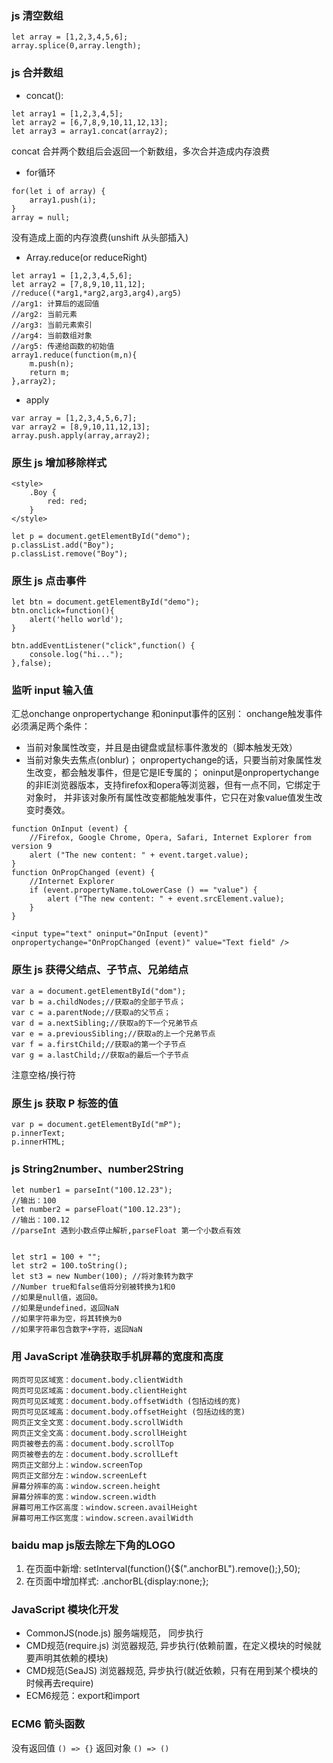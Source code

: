 
### js 清空数组
```
let array = [1,2,3,4,5,6];
array.splice(0,array.length);
```

### js 合并数组

* concat():
```
let array1 = [1,2,3,4,5];
let array2 = [6,7,8,9,10,11,12,13];
let array3 = array1.concat(array2);
```
concat 合并两个数组后会返回一个新数组，多次合并造成内存浪费

* for循环
```
for(let i of array) {
	array1.push(i);
}
array = null;
```
没有造成上面的内存浪费(unshift 从头部插入)

* Array.reduce(or reduceRight)
```
let array1 = [1,2,3,4,5,6];
let array2 = [7,8,9,10,11,12];
//reduce((*arg1,*arg2,arg3,arg4),arg5)
//arg1: 计算后的返回值
//arg2: 当前元素
//arg3: 当前元素索引
//arg4: 当前数组对象
//arg5: 传递给函数的初始值
array1.reduce(function(m,n){
	m.push(n);
    return m;
},array2);
```

* apply
```
var array = [1,2,3,4,5,6,7];
var array2 = [8,9,10,11,12,13];
array.push.apply(array,array2);
```

### 原生 js 增加移除样式

```
<style>
	.Boy {
		red: red;
	}
</style>

let p = document.getElementById("demo");
p.classList.add("Boy");
p.classList.remove("Boy");
```

### 原生 js 点击事件

```
let btn = document.getElementById("demo");
btn.onclick=function(){
	alert('hello world');
}

btn.addEventListener("click",function() {
	console.log("hi...");
},false);
```

### 监听 input 输入值

汇总onchange onpropertychange 和oninput事件的区别：
onchange触发事件必须满足两个条件：
* 当前对象属性改变，并且是由键盘或鼠标事件激发的（脚本触发无效）
* 当前对象失去焦点(onblur)；
onpropertychange的话，只要当前对象属性发生改变，都会触发事件，但是它是IE专属的；
oninput是onpropertychange的非IE浏览器版本，支持firefox和opera等浏览器，但有一点不同，它绑定于对象时，
并非该对象所有属性改变都能触发事件，它只在对象value值发生改变时奏效。

```
function OnInput (event) {
	//Firefox, Google Chrome, Opera, Safari, Internet Explorer from version 9
	alert ("The new content: " + event.target.value);
}
function OnPropChanged (event) {
	//Internet Explorer
	if (event.propertyName.toLowerCase () == "value") {
		alert ("The new content: " + event.srcElement.value);
	}
}

<input type="text" oninput="OnInput (event)" onpropertychange="OnPropChanged (event)" value="Text field" />

```

### 原生 js 获得父结点、子节点、兄弟结点
```
var a = document.getElementById("dom");
var b = a.childNodes;//获取a的全部子节点；
var c = a.parentNode;//获取a的父节点；
var d = a.nextSibling;//获取a的下一个兄弟节点
var e = a.previousSibling;//获取a的上一个兄弟节点
var f = a.firstChild;//获取a的第一个子节点
var g = a.lastChild;//获取a的最后一个子节点
```
注意空格/换行符

### 原生 js 获取 P 标签的值
```
var p = document.getElementById("mP");
p.innerText;
p.innerHTML;
```

### js String2number、number2String
```
let number1 = parseInt("100.12.23");
//输出：100
let number2 = parseFloat("100.12.23");
//输出：100.12
//parseInt 遇到小数点停止解析,parseFloat 第一个小数点有效


let str1 = 100 + "";
let str2 = 100.toString();
let st3 = new Number(100); //将对象转为数字
//Number true和false值将分别被转换为1和0
//如果是null值，返回0。
//如果是undefined，返回NaN
//如果字符串为空，将其转换为0
//如果字符串包含数字+字符，返回NaN
```

### 用 JavaScript 准确获取手机屏幕的宽度和高度
```
网页可见区域宽：document.body.clientWidth 
网页可见区域高：document.body.clientHeight 
网页可见区域宽：document.body.offsetWidth (包括边线的宽) 
网页可见区域高：document.body.offsetHeight (包括边线的宽)
网页正文全文宽：document.body.scrollWidth 
网页正文全文高：document.body.scrollHeight
网页被卷去的高：document.body.scrollTop
网页被卷去的左：document.body.scrollLeft 
网页正文部分上：window.screenTop 
网页正文部分左：window.screenLeft
屏幕分辨率的高：window.screen.height 
屏幕分辨率的宽：window.screen.width
屏幕可用工作区高度：window.screen.availHeight
屏幕可用工作区宽度：window.screen.availWidth
```

### baidu map js版去除左下角的LOGO

1. 在页面中新增: setInterval(function(){$(".anchorBL").remove();},50);
2. 在页面中增加样式: .anchorBL{display:none;};

### JavaScript 模块化开发

* CommonJS(node.js) 服务端规范， 同步执行
* CMD规范(require.js) 浏览器规范, 异步执行(依赖前置，在定义模块的时候就要声明其依赖的模块)
* CMD规范(SeaJS) 浏览器规范, 异步执行(就近依赖，只有在用到某个模块的时候再去require)
* ECM6规范：export和import

### ECM6 箭头函数

没有返回值 `() => {}`
返回对象 `() => ()`


